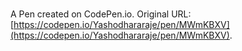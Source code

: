 # 

A Pen created on CodePen.io. Original URL: [https://codepen.io/Yashodhararaje/pen/MWmKBXV](https://codepen.io/Yashodhararaje/pen/MWmKBXV).


